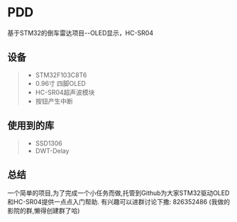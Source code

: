 # PDD
 基于STM32的倒车雷达项目--OLED显示，HC-SR04
## 设备 
> * STM32F103C8T6
> * 0.96寸 四脚OLED
> * HC-SR04超声波模块 
> * 按钮产生中断
## 使用到的库 
> * SSD1306 
> * DWT-Delay 
## 总结 
一个简单的项目,为了完成一个小任务而做,托管到Github为大家STM32驱动OLED和HC-SR04提供一点点入门帮助.
有兴趣可以进群讨论下撒: 826352486 (我做的影院的群,懒得创建群了哈)
